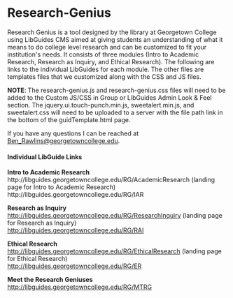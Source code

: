 # Research-Genius
Research Genius is a tool designed by the library at Georgetown College using LibGuides CMS aimed at giving students an understanding of what it means to do college level research and can be customized to fit your institution's needs.  It consists of three modules (Intro to Academic Research, Research as Inquiry, and Ethical Research).  The following are links to the individual LibGuides for each module.  The other files are templates files that we customized along with the CSS and JS files.  

<strong>NOTE</strong>:  The research-genius.js and research-genius.css files will need to be added to the Custom JS/CSS in Group or LibGuides Admin Look & Feel section.  The jquery.ui.touch-punch.min.js, sweetalert.min.js, and sweetalert.css will need to be uploaded to a server with the file path link in the bottom of the guidTemplate.html page.

If you have any questions I can be reached at Ben_Rawlins@georgetowncollege.edu.

<h4><strong>Individual LibGuide Links</strong></h4>
<strong>Intro to Academic Research</strong><br>
http://libguides.georgetowncollege.edu/RG/AcademicResearch (landing page for Intro to Academic Research)<br>
http://libguides.georgetowncollege.edu/RG/IAR 

<strong>Research as Inquiry</strong><br>
http://libguides.georgetowncollege.edu/RG/ResearchInquiry (landing page for Research as Inquiry)<br>
http://libguides.georgetowncollege.edu/RG/RAI 

<strong>Ethical Research</strong><br>
http://libguides.georgetowncollege.edu/RG/EthicalResearch (landing page for Ethical Research)<br>
http://libguides.georgetowncollege.edu/RG/ER 

<strong>Meet the Research Geniuses</strong><br>
http://libguides.georgetowncollege.edu/RG/MTRG

